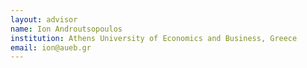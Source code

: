 ```yaml
---
layout: advisor
name: Ion Androutsopoulos
institution: Athens University of Economics and Business, Greece
email: ion@aueb.gr
---
```

